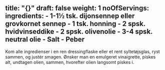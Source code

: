 title: "{}"
draft: false
weight: 1
noOfServings: 
ingredients:
	- 1-1½ tsk. dijonsennep eller grovkornet sennep
	- 1 tsk. honning
	- 2 spsk. hvidvinseddike
	- 2 spsk. olivenolie
	- 3-4 spsk. neutral olie
	- Salt
	- Peber
---

Kom alle ingredienser i en ren dressingflaske eller et rent
syltetøjsglas, ryst sammen, og justér smagen. Ønsker man en emulgeret
vinaigrette, piskes alt, undtagen olien, sammen, hvorefter olien
langsomt piskes i.

